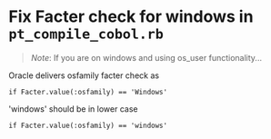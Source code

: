 # Fix Facter check for windows in `pt_compile_cobol.rb`

> _Note_:  If you are on windows and using os_user functionality...

Oracle delivers osfamily facter check as

```
if Facter.value(:osfamily) == 'Windows'
```

'windows' should be in lower case

```
if Facter.value(:osfamily) == 'windows'
```